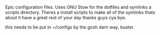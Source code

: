 Epic configuration files. Uses GNU Stow for the dotfiles and symlinks a scripts directory. Theres a install scripts to make all of the symlinks thats about it have a great rest of your day thanks guys cya bye.

this needs to be put in ~/configs by the gosh darn way, buster.
